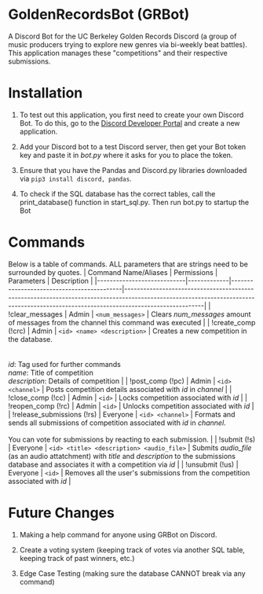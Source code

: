 # GoldenRecordsBot (GRBot)

A Discord Bot for the UC Berkeley Golden Records Discord (a group of music producers trying to explore new genres via bi-weekly beat battles). This application manages these "competitions" and their respective submissions.


# Installation

1) To test out this application, you first need to create your own Discord Bot. To do this, go to the [Discord Developer Portal](https://discord.com/developers/applications) and create a new application.

2) Add your Discord bot to a test Discord server, then get your Bot token key and paste it in *bot.py* where it asks for you to place the token.

3) Ensure that you have the Pandas and Discord.py libraries downloaded via `pip3 install discord, pandas`.

3) To check if the SQL database has the correct tables, call the print_database() function in start_sql.py. Then run bot.py to startup the Bot


# Commands
Below is a table of commands. ALL parameters that are strings need to be surrounded by quotes.
| Command Name/Aliases       | Permissions | Parameters                                | Description                                                                                                                                                                         |
|----------------------------|-------------|-------------------------------------------|-------------------------------------------------------------------------------------------------------------------------------------------------------------------------------------|
| !clear_messages            | Admin       | `<num_messages>`                          | Clears *num_messages* amount of messages from the channel this command was executed                                                                                                 |
| !create_comp (!crc)        | Admin       | `<id> <name> <description>`               | Creates a new competition in the database. <br><br> <br>*id*: Tag used for further commands<br>  *name*: Title of competition<br>*description*: Details of competition |
| !post_comp (!pc)           | Admin       | `<id> <channel>`                          | Posts competition details associated with *id* in *channel*                                                                                                                         |
| !close_comp (!cc)          | Admin       | `<id>`                                    | Locks competition associated with *id*                                                                                                                                              |
| !reopen_comp (!rc)         | Admin       | `<id>`                                    | Unlocks competition associated with *id*                                                                                                                                            |
| !release_submissions (!rs) | Everyone    | `<id> <channel>`                          | Formats and sends all submissions of competition associated with *id* in *channel*.<br><br>You can vote for submissions by reacting to each submission.                             |
| !submit (!s)               | Everyone    | `<id> <title> <description> <audio_file>` | Submits *audio_file* (as an audio attatchment) with *title* and *description* to the submissions database and associates it with a competition via *id*                             |
| !unsubmit (!us)            | Everyone    | `<id>`                                    | Removes all the user's submissions from the competition associated with *id*                                                                                                        |


# Future Changes

1) Making a help command for anyone using GRBot on Discord. 

2) Create a voting system (keeping track of votes via another SQL table, keeping track of past winners, etc.)

3) Edge Case Testing (making sure the database CANNOT break via any command)
